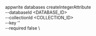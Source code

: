 appwrite databases createIntegerAttribute \
        --databaseId <DATABASE_ID> \
        --collectionId <COLLECTION_ID> \
        --key '' \
        --required false \




